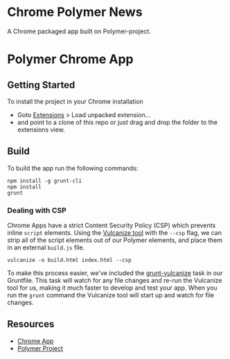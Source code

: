 Chrome Polymer News
========================

A Chrome packaged app built on Polymer-project.


# Polymer Chrome App

## Getting Started

To install the project in your Chrome installation 
  - Goto [Extensions](chrome://extensions/) > Load unpacked extension... 
  - and point to a clone of this repo or just drag and drop the folder to the extensions view.

## Build

To build the app run the following commands:

    npm install -g grunt-cli
    npm install
    grunt

### Dealing with CSP

Chrome Apps have a strict Content Security Policy (CSP) which prevents inline `script` elements. 
Using the [Vulcanize tool](www.polymer-project.org/articles/concatenating-web-components.html) with the `--csp` flag, 
we can strip all of the script elements out of our Polymer elements, and place them in an external `build.js` file.

    vulcanize -o build.html index.html --csp

To make this process easier, we've included the [grunt-vulcanize](https://github.com/Polymer/grunt-vulcanize) task in our Gruntfile. 
This task will watch for any file changes and re-run the Vulcanize tool for us, making it much faster to develop and test your app. 
When you run the `grunt` command the Vulcanize tool will start up and watch for file changes.

## Resources

* [Chrome App](http://developer.chrome.com/apps)
* [Polymer Project](http://www.polymer-project.org/)

